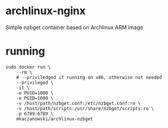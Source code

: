 # archlinux-nginx
Simple nzbget container based on Archlinux ARM image

# running
```
sudo docker run \
    --rm \
    # --priviledged if running on x86, otherwise not needed
    --privileged \
    -it \
    -e PUID=1000 \
    -e PGID=1000 \
    -v /host/path/nzbget.conf:/etc/nzbget.conf:ro \
    -v /host/path/scripts:/usr/share/nzbget/scripts:ro \
    -p 6789:6789 \
    mkaczanowski/archlinux-nzbget
```
